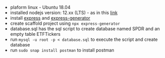 - plaform linux - Ubuntu 18.04
- installed nodejs version: 12.xx (LTS) - as in this [link](https://github.com/nodesource/distributions/blob/master/README.md)
- install [express](http://expressjs.com/en/starter/installing.html) and [express-generator](http://expressjs.com/en/starter/generator.html)
- create scaffold project using `npx express-generator`
- database.sql has the sql script to create database named SPDR and an empty table ETFTickers
- run `mysql -u root -p < database.sql` to execute the script and create database
- run `sudo snap install postman` to install postman